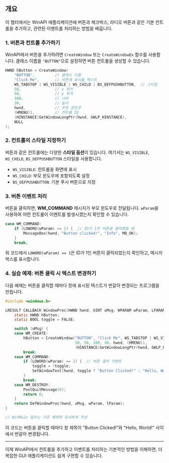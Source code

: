 ## 개요
이 챕터에서는 WinAPI 애플리케이션에 버튼과 체크박스, 라디오 버튼과 같은 기본 컨트롤을 추가하고, 관련된 이벤트를 처리하는 방법을 배웁니다.

### 1. 버튼과 컨트롤 추가하기
WinAPI에서 버튼을 추가하려면 `CreateWindow` 또는 `CreateWindowEx` 함수를 사용합니다. 클래스 이름을 `"BUTTON"`으로 설정하면 버튼 컨트롤을 생성할 수 있습니다.

```c
HWND hButton = CreateWindow(
    "BUTTON",         // 클래스 이름
    "Click Me",       // 버튼에 표시될 텍스트
    WS_TABSTOP | WS_VISIBLE | WS_CHILD | BS_DEFPUSHBUTTON,  // 스타일
    50,               // x 위치
    50,               // y 위치
    100,              // 너비
    30,               // 높이
    hwnd,             // 부모 윈도우
    (HMENU)1,         // 컨트롤 ID
    (HINSTANCE)GetWindowLongPtr(hwnd, GWLP_HINSTANCE),
    NULL
);
```

### 2. 컨트롤의 스타일 지정하기
버튼과 같은 컨트롤에는 다양한 **스타일 옵션**이 있습니다. 여기서는 `WS_VISIBLE`, `WS_CHILD`, `BS_DEFPUSHBUTTON` 스타일을 사용합니다.

- `WS_VISIBLE`: 컨트롤을 화면에 표시
- `WS_CHILD`: 부모 윈도우에 포함되도록 설정
- `BS_DEFPUSHBUTTON`: 기본 푸시 버튼으로 지정

### 3. 버튼 이벤트 처리
버튼을 클릭하면, **WM_COMMAND** 메시지가 부모 윈도우로 전달됩니다. `wParam`을 사용하여 어떤 컨트롤이 이벤트를 발생시켰는지 확인할 수 있습니다.

```c
case WM_COMMAND:
    if (LOWORD(wParam) == 1) {  // ID가 1인 버튼을 클릭했을 때
        MessageBox(hwnd, "Button clicked!", "Info", MB_OK);
    }
    break;
```

위 코드에서 `LOWORD(wParam) == 1`은 ID가 1인 버튼이 클릭되었는지 확인하고, 메시지 박스를 표시합니다.

### 4. 실습 예제: 버튼 클릭 시 텍스트 변경하기
다음 예제는 버튼을 클릭할 때마다 창에 표시된 텍스트가 번갈아 변경되는 프로그램을 만듭니다.

```c
#include <windows.h>

LRESULT CALLBACK WindowProc(HWND hwnd, UINT uMsg, WPARAM wParam, LPARAM lParam) {
    static HWND hButton;
    static BOOL toggle = FALSE;

    switch (uMsg) {
    case WM_CREATE:
        hButton = CreateWindow("BUTTON", "Click Me", WS_TABSTOP | WS_VISIBLE | WS_CHILD | BS_DEFPUSHBUTTON,
                               50, 50, 100, 30, hwnd, (HMENU)1, 
                               (HINSTANCE)GetWindowLongPtr(hwnd, GWLP_HINSTANCE), NULL);
        break;
    case WM_COMMAND:
        if (LOWORD(wParam) == 1) {  // 버튼 클릭 이벤트
            toggle = !toggle;
            SetWindowText(hwnd, toggle ? "Button Clicked!" : "Hello, World!");
        }
        break;
    case WM_DESTROY:
        PostQuitMessage(0);
        return 0;
    }
    return DefWindowProc(hwnd, uMsg, wParam, lParam);
}

// WinMain 함수는 기존 예제와 유사하게 작성
```

이 코드는 버튼을 클릭할 때마다 창 제목이 "Button Clicked!"와 "Hello, World!" 사이에서 번갈아 변경됩니다.

---

이제 WinAPI에서 컨트롤을 추가하고 이벤트를 처리하는 기본적인 방법을 이해하면, 더 복잡한 GUI 애플리케이션도 쉽게 구현할 수 있습니다.
